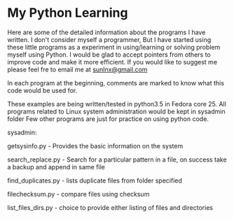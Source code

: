 # My Python Learning

Here are some of the detailed information about the programs I have written. I don't consider myself a programmer, But I have started using these little programs as a experiment in using/learning or solving problem myself using Python. I would be glad to accept pointers from others to improve code and make it more efficient. If you would like to suggest me please feel fre to email me at sunlnx@gmail.com

In each program at the beginning, comments are marked to know what this code would be used for.

These examples are being written/tested in python3.5 in Fedora core 25. All programs related to Linux system administration would be kept in sysadmin folder
Few other programs are just for practice on using python code.

sysadmin:

getsysinfo.py - Provides the basic information on the system

search_replace.py - Search for a particular pattern in a file, on success take a backup and append in same file

find_duplicates.py - lists duplicate files from folder specified

filechecksum.py - compare files using checksum

list_files_dirs.py - choice to provide either listing of files and directories
